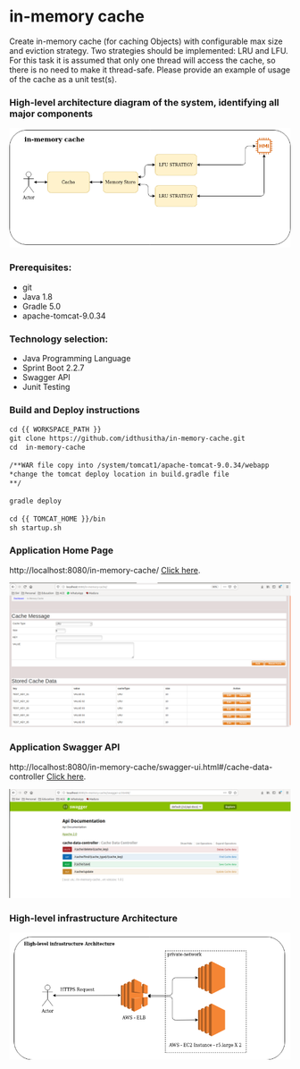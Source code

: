 # in-memory cache

Create in-memory cache (for caching Objects) with configurable max size and eviction strategy. Two strategies should be implemented: LRU and LFU. For this task it is assumed that only one thread will access the cache, so there is no need to make it thread-safe. Please provide an example of usage of the cache as a unit test(s).


### High-level architecture diagram of the system, identifying all major components

![Test Image 1](https://github.com/idthusitha/in-memory-cache/blob/master/doc/in-memory.png)


### Prerequisites:
   * git
   * Java 1.8
   * Gradle 5.0  
   * apache-tomcat-9.0.34
   

### Technology selection:
   * Java Programming Language
   * Sprint Boot 2.2.7
   * Swagger API
   * Junit Testing
   

### Build and Deploy instructions   
	cd {{ WORKSPACE_PATH }}
	git clone https://github.com/idthusitha/in-memory-cache.git
	cd  in-memory-cache
	
	/**WAR file copy into /system/tomcat1/apache-tomcat-9.0.34/webapp	
	*change the tomcat deploy location in build.gradle file	
	**/
	
	gradle deploy
	
	cd {{ TOMCAT_HOME }}/bin
	sh startup.sh
	
### Application Home Page
   	
http://localhost:8080/in-memory-cache/ [Click here](http://localhost:8080/in-memory-cache/).

![Test Image 2](https://github.com/idthusitha/in-memory-cache/blob/master/doc/home-page.png)
	
	
### Application Swagger API
	
http://localhost:8080/in-memory-cache/swagger-ui.html#/cache-data-controller [Click here](http://localhost:8080/in-memory-cache/swagger-ui.html#/cache-data-controller).

![Test Image 3](https://github.com/idthusitha/in-memory-cache/blob/master/doc/swagger-api.png)


### High-level infrastructure Architecture


![Test Image 4](https://github.com/idthusitha/in-memory-cache/blob/master/doc/High-level-infrastructure-Architecture.png)
	

	

		
	